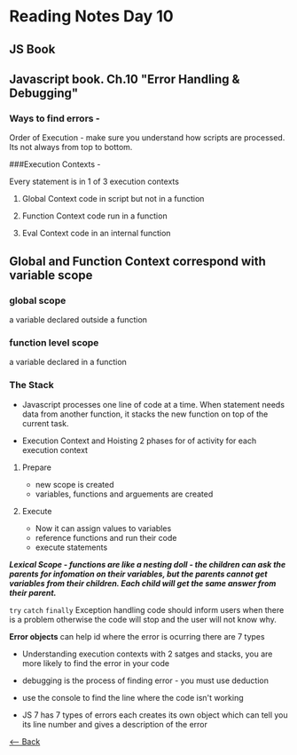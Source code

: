 
# Reading Notes Day 10

## JS Book

## Javascript book. Ch.10 "Error Handling & Debugging"

### Ways to find errors - 

Order of Execution - make sure you understand how scripts are processed. Its not always from top to bottom.

###Execution Contexts - 

Every statement is in 1 of 3 execution contexts

1. Global Context
code in script but not in a function

2. Function Context
code run in a function

3. Eval Context
code in an internal function

## Global and Function Context correspond with variable scope

### global scope

a variable declared outside a function

### function level scope

a variable declared in a function

### The Stack

- Javascript processes one line of code at a time. When statement needs data from another function, it stacks the new function on top of the current task.

- Execution Context and Hoisting 2 phases for of activity for each execution context

1. Prepare
    - new scope is created
    - variables, functions and arguements are created

2. Execute
    - Now it can assign values to variables
    - reference functions and run their code 
    - execute statements

***Lexical Scope - functions are like a nesting doll - the children can ask the parents for infomation on their variables, but the parents cannot get variables from their children. Each child will get the same answer from their parent.***

`try` `catch` `finally`
Exception handling code should inform users when there is a problem otherwise the code will stop and the user will not know why.


**Error objects** can help id where the error is ocurring there are 7 types 

- Understanding execution contexts with 2 satges and stacks, you are more likely to find the error in your code

- debugging is the process of finding error - you must use deduction

- use the console to find the line where the code isn't working

- JS 7 has 7 types of errors each creates its own object which can tell you its line number and gives a description of the error


[<-- Back](README.md)